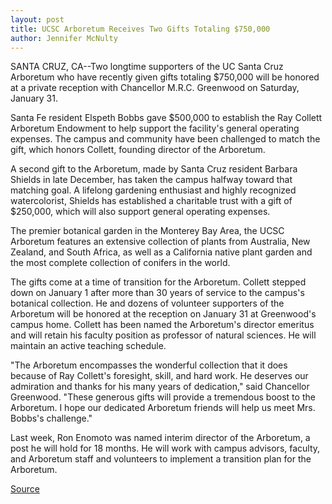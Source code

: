 ```yaml
---
layout: post
title: UCSC Arboretum Receives Two Gifts Totaling $750,000
author: Jennifer McNulty
---
```


SANTA CRUZ, CA--Two longtime supporters of the UC Santa Cruz Arboretum  who have recently given gifts totaling $750,000 will be honored at a private  reception with Chancellor M.R.C. Greenwood on Saturday, January 31.

Santa Fe resident Elspeth Bobbs gave $500,000 to establish the Ray  Collett Arboretum Endowment to help support the facility's general operating  expenses. The campus and community have been challenged to match the gift,  which honors Collett, founding director of the Arboretum.

A second gift to the Arboretum, made by Santa Cruz resident Barbara  Shields in late December, has taken the campus halfway toward that matching  goal. A lifelong gardening enthusiast and highly recognized watercolorist,  Shields has established a charitable trust with a gift of $250,000, which will  also support general operating expenses.

The premier botanical garden in the Monterey Bay Area, the UCSC  Arboretum features an extensive collection of plants from Australia, New  Zealand, and South Africa, as well as a California native plant garden and the  most complete collection of conifers in the world.

The gifts come at a time of transition for the Arboretum. Collett  stepped down on January 1 after more than 30 years of service to the  campus's botanical collection. He and dozens of volunteer supporters of the  Arboretum will be honored at the reception on January 31 at Greenwood's  campus home. Collett has been named the Arboretum's director emeritus and  will retain his faculty position as professor of natural sciences. He will  maintain an active teaching schedule.

"The Arboretum encompasses the wonderful collection that it does  because of Ray Collett's foresight, skill, and hard work. He deserves our admiration and thanks for his  many years of dedication," said Chancellor Greenwood. "These generous gifts  will provide a tremendous boost to the Arboretum. I hope our dedicated  Arboretum friends will help us meet Mrs. Bobbs's challenge."

Last week, Ron Enomoto was named interim director of the Arboretum, a  post he will hold for 18 months. He will work with campus advisors, faculty,  and Arboretum staff and volunteers  to implement a transition plan for the Arboretum.

[Source](http://www1.ucsc.edu/news_events/press_releases/archive/97-98/01-98/012298-UCSC_appoints_Ronal.html "Permalink to 012298-UCSC_appoints_Ronal")
